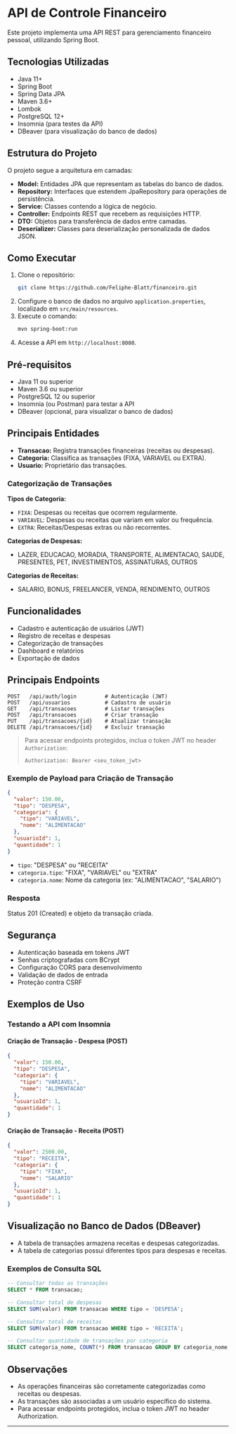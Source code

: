 # API de Controle Financeiro

Este projeto implementa uma API REST para gerenciamento financeiro pessoal, utilizando Spring Boot.

## Tecnologias Utilizadas

- Java 11+
- Spring Boot
- Spring Data JPA
- Maven 3.6+
- Lombok
- PostgreSQL 12+
- Insomnia (para testes da API)
- DBeaver (para visualização do banco de dados)

## Estrutura do Projeto

O projeto segue a arquitetura em camadas:
- **Model:** Entidades JPA que representam as tabelas do banco de dados.
- **Repository:** Interfaces que estendem JpaRepository para operações de persistência.
- **Service:** Classes contendo a lógica de negócio.
- **Controller:** Endpoints REST que recebem as requisições HTTP.
- **DTO:** Objetos para transferência de dados entre camadas.
- **Deserializer:** Classes para deserialização personalizada de dados JSON.

## Como Executar

1. Clone o repositório:
   ```sh
   git clone https://github.com/Feliphe-Blatt/financeiro.git
   ```
2. Configure o banco de dados no arquivo `application.properties`, localizado em `src/main/resources`.
3. Execute o comando:
   ```sh
   mvn spring-boot:run
   ```
4. Acesse a API em `http://localhost:8080`.

## Pré-requisitos

- Java 11 ou superior
- Maven 3.6 ou superior
- PostgreSQL 12 ou superior
- Insomnia (ou Postman) para testar a API
- DBeaver (opcional, para visualizar o banco de dados)

## Principais Entidades

- **Transacao:** Registra transações financeiras (receitas ou despesas).
- **Categoria:** Classifica as transações (FIXA, VARIAVEL ou EXTRA).
- **Usuario:** Proprietário das transações.

### Categorização de Transações

**Tipos de Categoria:**
- `FIXA`: Despesas ou receitas que ocorrem regularmente.
- `VARIAVEL`: Despesas ou receitas que variam em valor ou frequência.
- `EXTRA`: Receitas/Despesas extras ou não recorrentes.

**Categorias de Despesas:**
- LAZER, EDUCACAO, MORADIA, TRANSPORTE, ALIMENTACAO, SAUDE, PRESENTES, PET, INVESTIMENTOS, ASSINATURAS, OUTROS

**Categorias de Receitas:**
- SALARIO, BONUS, FREELANCER, VENDA, RENDIMENTO, OUTROS

## Funcionalidades

- Cadastro e autenticação de usuários (JWT)
- Registro de receitas e despesas
- Categorização de transações
- Dashboard e relatórios
- Exportação de dados

## Principais Endpoints

```http
POST   /api/auth/login         # Autenticação (JWT)
POST   /api/usuarios           # Cadastro de usuário
GET    /api/transacoes         # Listar transações
POST   /api/transacoes         # Criar transação
PUT    /api/transacoes/{id}    # Atualizar transação
DELETE /api/transacoes/{id}    # Excluir transação
```

> Para acessar endpoints protegidos, inclua o token JWT no header `Authorization`:
> ```
> Authorization: Bearer <seu_token_jwt>
> ```

### Exemplo de Payload para Criação de Transação

```json
{
  "valor": 150.00,
  "tipo": "DESPESA",
  "categoria": {
    "tipo": "VARIAVEL",
    "nome": "ALIMENTACAO"
  },
  "usuarioId": 1,
  "quantidade": 1
}
```

- `tipo`: "DESPESA" ou "RECEITA"
- `categoria.tipo`: "FIXA", "VARIAVEL" ou "EXTRA"
- `categoria.nome`: Nome da categoria (ex: "ALIMENTACAO", "SALARIO")

### Resposta

Status 201 (Created) e objeto da transação criada.

## Segurança

- Autenticação baseada em tokens JWT
- Senhas criptografadas com BCrypt
- Configuração CORS para desenvolvimento
- Validação de dados de entrada
- Proteção contra CSRF

## Exemplos de Uso

### Testando a API com Insomnia

#### Criação de Transação - Despesa (POST)

```json
{
  "valor": 150.00,
  "tipo": "DESPESA",
  "categoria": {
    "tipo": "VARIAVEL",
    "nome": "ALIMENTACAO"
  },
  "usuarioId": 1,
  "quantidade": 1
}
```

#### Criação de Transação - Receita (POST)

```json
{
  "valor": 2500.00,
  "tipo": "RECEITA",
  "categoria": {
    "tipo": "FIXA",
    "nome": "SALARIO"
  },
  "usuarioId": 1,
  "quantidade": 1
}
```

## Visualização no Banco de Dados (DBeaver)

- A tabela de transações armazena receitas e despesas categorizadas.
- A tabela de categorias possui diferentes tipos para despesas e receitas.

### Exemplos de Consulta SQL

```sql
-- Consultar todas as transações
SELECT * FROM transacao;

-- Consultar total de despesas
SELECT SUM(valor) FROM transacao WHERE tipo = 'DESPESA';

-- Consultar total de receitas
SELECT SUM(valor) FROM transacao WHERE tipo = 'RECEITA';

-- Consultar quantidade de transações por categoria
SELECT categoria_nome, COUNT(*) FROM transacao GROUP BY categoria_nome;
```

## Observações

- As operações financeiras são corretamente categorizadas como receitas ou despesas.
- As transações são associadas a um usuário específico do sistema.
- Para acessar endpoints protegidos, inclua o token JWT no header Authorization.

---
